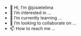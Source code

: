 - 👋 Hi, I’m @josielelima
- 👀 I’m interested in ...
- 🌱 I’m currently learning ...
- 💞️ I’m looking to collaborate on ...
- 📫 How to reach me ...

<!---
josielelima/josielelima is a ✨ special ✨ repository because its `README.md` (this file) appears on your GitHub profile.
You can click the Preview link to take a look at your changes.
--->
